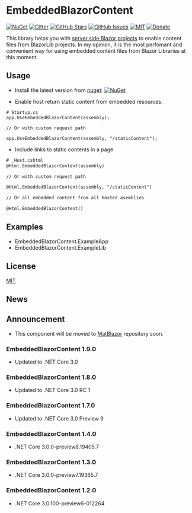 # EmbeddedBlazorContent

[![NuGet](https://img.shields.io/nuget/v/EmbeddedBlazorContent.svg)](https://www.nuget.org/packages/EmbeddedBlazorContent/)
[![Gitter](https://badges.gitter.im/MatBlazor/community.svg)](https://gitter.im/MatBlazor/community?utm_source=badge&utm_medium=badge&utm_campaign=pr-badge)
[![GitHub Stars](https://img.shields.io/github/stars/SamProf/EmbeddedBlazorContent.svg)](https://github.com/SamProf/EmbeddedBlazorContent/stargazers)
[![GitHub Issues](https://img.shields.io/github/issues/SamProf/EmbeddedBlazorContent.svg)](https://github.com/SamProf/EmbeddedBlazorContent/issues)
[![MIT](https://img.shields.io/github/license/SamProf/EmbeddedBlazorContent.svg)](LICENSE)
[![Donate](https://www.paypalobjects.com/en_US/i/btn/btn_donate_SM.gif)](https://www.paypal.com/cgi-bin/webscr?cmd=_s-xclick&hosted_button_id=9XT68N2VKWTPE&source=url)

This library helps you with [server side Blazor projects](https://docs.microsoft.com/en-us/aspnet/core/blazor/hosting-models?view=aspnetcore-3.0#server-side) to enable content files from BlazorLib projects.
In my opinion, it is the most perfomant and convenient way for using embedded content files from Blazor Libraries at this moment.

## Usage

- Install the latest version from [nuget](https://www.nuget.org/packages/EmbeddedBlazorContent/): [![NuGet](https://img.shields.io/nuget/v/EmbeddedBlazorContent.svg)](https://www.nuget.org/packages/EmbeddedBlazorContent/)

- Enable host return static content from embedded resources.
```
# Startup.cs
app.UseEmbeddedBlazorContent(assembly);

// Or with custom request path

app.UseEmbeddedBlazorContent(assembly, "/staticContent");
```

- Include links to static contents in a page
```html
# _Host.cshtml
@Html.EmbeddedBlazorContent(assembly)

// Or with custom request path

@Html.EmbeddedBlazorContent(assembly, "/staticContent")

// Or all embedded content from all hosted asemblies

@Html.EmbeddedBlazorContent()
```

## Examples
- EmbeddedBlazorContent.ExampleApp
- EmbeddedBlazorContent.ExampleLib

## License
[MIT](LICENSE)


## News

## Announcement
- This component will be moved to [MatBlazor](https://github.com/SamProf/MatBlazor) repository soon.

### EmbeddedBlazorContent 1.9.0
- Updated to .NET Core 3.0

### EmbeddedBlazorContent 1.8.0
- Updated to .NET Core 3.0 RC 1

### EmbeddedBlazorContent 1.7.0
- Updated to .NET Core 3.0 Preview 9

### EmbeddedBlazorContent 1.4.0
- .NET Core 3.0.0-preview8.19405.7

### EmbeddedBlazorContent 1.3.0
- .NET Core 3.0.0-preview7.19365.7

### EmbeddedBlazorContent 1.2.0
- .NET Core 3.0.100-preview6-012264
